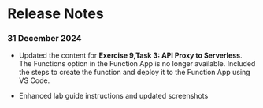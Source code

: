 # Release Notes

### 31 December 2024

- Updated the content for **Exercise 9,Task 3: API Proxy to Serverless**. The Functions option in the Function App is no longer available. Included the steps to create the function and deploy it to the Function App using VS Code.

- Enhanced lab guide instructions and updated screenshots
